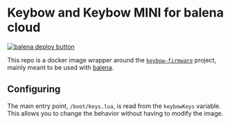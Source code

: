 # Keybow and Keybow MINI for balena cloud

[![balena deploy button](https://www.balena.io/deploy.svg)](https://dashboard.balena-cloud.com/deploy?repoUrl=https%3A%2F%2Fgithub.com%2Ffstanis%2Fkeybow-balena)

This repo is a docker image wrapper around the
[`keybow-firmware`](https://github.com/pimoroni/keybow-firmware) project,
mainly meant to be used with [balena](https://www.balena.io/).

## Configuring

The main entry point, `/boot/keys.lua`, is read from the `keybowKeys` variable.
This allows you to change the behavior without having to modify the image.
